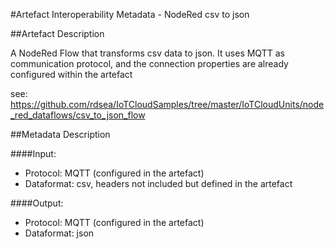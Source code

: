 #Artefact Interoperability Metadata - NodeRed csv to json

##Artefact Description

A NodeRed Flow that transforms csv data to json. It uses MQTT as communication protocol, and the connection properties are already configured within the artefact

see: https://github.com/rdsea/IoTCloudSamples/tree/master/IoTCloudUnits/node_red_dataflows/csv_to_json_flow

##Metadata Description

####Input:
 * Protocol: MQTT (configured in the artefact)
 * Dataformat: csv, headers not included but defined in the artefact
 
####Output:
 * Protocol: MQTT (configured in the artefact)
 * Dataformat: json